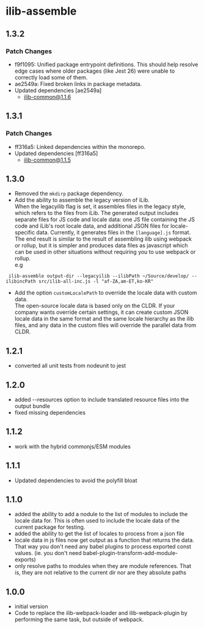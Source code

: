 # ilib-assemble

## 1.3.2

### Patch Changes

- f9f1095: Unified package entrypoint definitions. This should help resolve edge cases where older packages (like Jest 26) were unable to correctly load some of them.
- ae2549a: Fixed broken links in package metadata.
- Updated dependencies [ae2549a]
  - ilib-common@1.1.6

## 1.3.1

### Patch Changes

- ff316a5: Linked dependencies within the monorepo.
- Updated dependencies [ff316a5]
  - ilib-common@1.1.5

## 1.3.0

- Removed the `mkdirp` package dependency.
- Add the ability to assemble the legacy version of iLib.  
   When the legacyilib flag is set, it assembles files in the legacy style, which refers to the files from iLib. The generated output includes separate files for JS code and locale data: one JS file containing the JS code and iLib's root locale data, and additional JSON files for
  locale-specific data. Currently, it generates files in the `[language].js` format.  
   The end result is similar to the result of assembling ilib using webpack or rollup, but it is simpler and produces data files as javascript which can be used in other situations without requiring you to use webpack or rollup.  
  e.g

```
 ilib-assemble output-dir --legacyilib --ilibPath ~/Source/develop/ --ilibincPath src/ilib-all-inc.js -l "af-ZA,am-ET,ko-KR"
```

- Add the option `customLocalePath` to override the locale data with custom data.  
  The open-source locale data is based only on the CLDR. If your company wants override certain settings, it can create custom JSON locale data in the same format and the same locale hierarchy as the ilib files, and any data in the custom files will override the parallel data from CLDR.

## 1.2.1

- converted all unit tests from nodeunit to jest

## 1.2.0

- added --resources option to include translated resource files into the
  output bundle
- fixed missing dependencies

## 1.1.2

- work with the hybrid commonjs/ESM modules

## 1.1.1

- Updated dependencies to avoid the polyfill bloat

## 1.1.0

- added the ability to add a nodule to the list of modules to include the locale
  data for. This is often used to include the locale data of the current
  package for testing.
- added the ability to get the list of locales to process from a json file
- locale data in js files now get output as a function that returns the data. That
  way you don't need any babel plugins to process exported const values.
  (ie. you don't need babel-plugin-transform-add-module-exports)
- only resolve paths to modules when they are module references. That is, they are
  not relative to the current dir nor are they absolute paths

## 1.0.0

- initial version
- Code to replace the ilib-webpack-loader and ilib-webpack-plugin by
  performing the same task, but outside of webpack.
